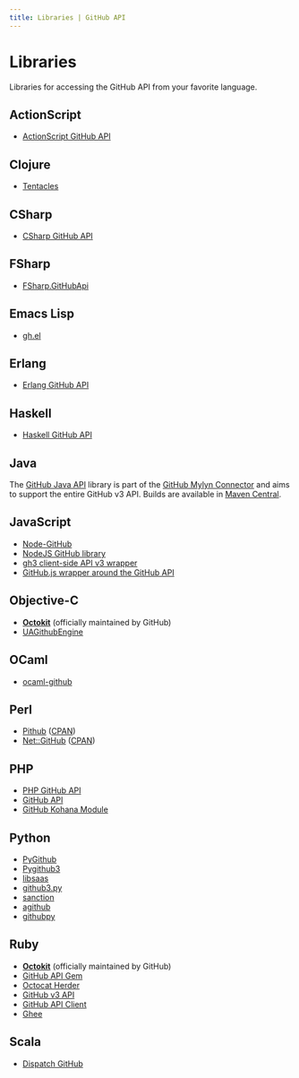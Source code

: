 ```yaml
---
title: Libraries | GitHub API
---
```


# Libraries

Libraries for accessing the GitHub API from your favorite language.

## ActionScript

* [ActionScript GitHub API][as3]

[as3]: https://github.com/cbrammer/api-github-as3

## Clojure

* [Tentacles][tentacles]

[tentacles]: https://github.com/Raynes/tentacles

## CSharp

* [CSharp GitHub API][csharp]

[csharp]: https://github.com/sgrassie/csharp-github-api

## FSharp

* [FSharp.GitHubApi][fsharp]

[fsharp]: https://github.com/saxonmatt/FSharp.GitHubApi

## Emacs Lisp

* [gh.el][gh.el]

[gh.el]: https://github.com/sigma/gh.el

## Erlang

* [Erlang GitHub API][erlang]

[erlang]: https://github.com/onlyshk/erlang-github-api

## Haskell

* [Haskell GitHub API][haskell]

[haskell]: https://github.com/dmnpignaud/haskell-github-api

## Java

The [GitHub Java API](https://github.com/eclipse/egit-github/tree/master/org.eclipse.egit.github.core) library
is part of the [GitHub Mylyn Connector](https://github.com/eclipse/egit-github) and aims to support the entire
GitHub v3 API.  Builds are available in [Maven Central](http://search.maven.org/#search%7Cga%7C1%7Ca%3A%22org.eclipse.egit.github.core%22).

## JavaScript

* [Node-GitHub][ajaxorg-node-github]
* [NodeJS GitHub library][octonode]
* [gh3 client-side API v3 wrapper][gh3]
* [GitHub.js wrapper around the GitHub API][github]

[ajaxorg-node-github]: https://github.com/ajaxorg/node-github
[octonode]: https://github.com/pksunkara/octonode
[gh3]: https://github.com/k33g/gh3
[github]: https://github.com/michael/github

## Objective-C

* **[Octokit][octokit.objc]** (officially maintained by GitHub)
* [UAGithubEngine][uagithubengine]

[octokit.objc]: https://github.com/octokit/octokit.objc
[uagithubengine]: http://github.com/owainhunt/uagithubengine

## OCaml

* [ocaml-github][ocaml-github]

[ocaml-github]: https://github.com/avsm/ocaml-github

## Perl

* [Pithub][pithub-github] ([CPAN][pithub-cpan])
* [Net::GitHub][net-github-github] ([CPAN][net-github-cpan])

[net-github-github]: https://github.com/fayland/perl-net-github
[net-github-cpan]: http://search.cpan.org/dist/Net-GitHub/
[pithub-github]: https://github.com/plu/Pithub
[pithub-cpan]: http://metacpan.org/module/Pithub

## PHP

* [PHP GitHub API][php-github-api]
* [GitHub API][github-api]
* [GitHub Kohana Module][kohana]

[php-github-api]: https://github.com/KnpLabs/php-github-api
[github-api]: https://github.com/yiiext/github-api
[kohana]: https://github.com/acoulton/github_v3_api

## Python

* [PyGithub][jacquev6_pygithub]
* [Pygithub3][pygithub3-api]
* [libsaas][libsaas]
* [github3.py][github3py]
* [sanction][sanction]
* [agithub][agithub]
* [githubpy][githubpy]

[jacquev6_pygithub]: https://github.com/jacquev6/PyGithub
[pygithub3-api]: https://github.com/copitux/python-github3
[libsaas]: https://github.com/ducksboard/libsaas
[github3py]: https://github.com/sigmavirus24/github3.py
[sanction]: https://github.com/demianbrecht/sanction
[agithub]: https://github.com/jpaugh64/agithub "Agnostic GitHub"
[githubpy]: https://github.com/michaelliao/githubpy

## Ruby

* **[Octokit][octokit.rb]** (officially maintained by GitHub)
* [GitHub API Gem][ghapi]
* [Octocat Herder][herder]
* [GitHub v3 API][ruby1]
* [GitHub API Client][ruby2]
* [Ghee][ghee]

[octokit.rb]: https://github.com/octokit/octokit.rb
[herder]: https://github.com/jhelwig/octocat_herder
[ghapi]: https://github.com/peter-murach/github
[ruby1]: https://github.com/jwilger/github-v3-api
[ruby2]: https://github.com/okonski/github-api-client
[ghee]: https://github.com/rauhryan/ghee

## Scala

* [Dispatch GitHub][scala]

[scala]: https://github.com/andreazevedo/dispatch-github

